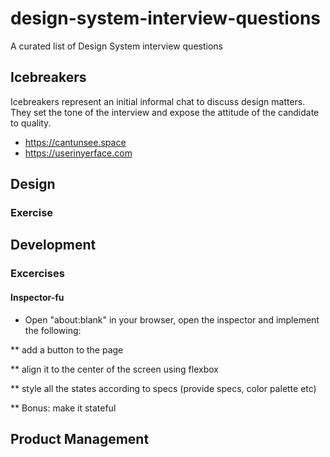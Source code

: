 # design-system-interview-questions
A curated list of Design System interview questions


## Icebreakers
Icebreakers represent an initial informal chat to discuss design matters. They set the tone of the interview and expose the attitude of the candidate to quality.

* https://cantunsee.space
* https://userinyerface.com


## Design

### Exercise



## Development

### Excercises

#### Inspector-fu

* Open "about:blank" in your browser, open the inspector and implement the following:

** add a button to the page

** align it to the center of the screen using flexbox

** style all the states according to specs (provide specs, color palette etc) 

** Bonus: make it stateful


## Product Management
